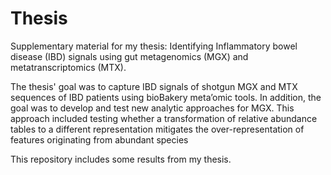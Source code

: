 # Thesis
Supplementary material for my thesis: Identifying Inflammatory bowel disease (IBD) signals using gut metagenomics (MGX) and metatranscriptomics (MTX).

The thesis' goal was to capture IBD signals of shotgun MGX and MTX sequences of IBD patients using bioBakery meta’omic tools. In addition, the goal was to develop and test new analytic approaches for MGX. This approach included testing whether a transformation of relative abundance tables to a different representation mitigates the over-representation of features originating from abundant species 

This repository includes some results from my thesis.

